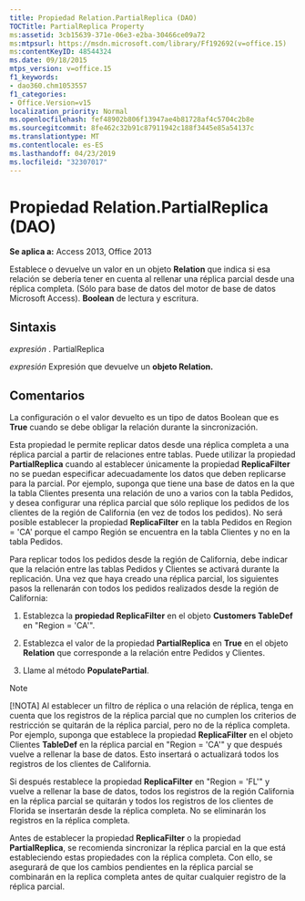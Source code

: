 ```yaml
---
title: Propiedad Relation.PartialReplica (DAO)
TOCTitle: PartialReplica Property
ms:assetid: 3cb15639-371e-06e3-e2ba-30466ce09a72
ms:mtpsurl: https://msdn.microsoft.com/library/Ff192692(v=office.15)
ms:contentKeyID: 48544324
ms.date: 09/18/2015
mtps_version: v=office.15
f1_keywords:
- dao360.chm1053557
f1_categories:
- Office.Version=v15
localization_priority: Normal
ms.openlocfilehash: fef48902b806f13947ae4b81728af4c5704c2b8e
ms.sourcegitcommit: 8fe462c32b91c87911942c188f3445e85a54137c
ms.translationtype: MT
ms.contentlocale: es-ES
ms.lasthandoff: 04/23/2019
ms.locfileid: "32307017"
---
```

# <a name="relationpartialreplica-property-dao"></a>Propiedad Relation.PartialReplica (DAO)

**Se aplica a:** Access 2013, Office 2013

Establece o devuelve un valor en un objeto **Relation** que indica si esa relación se debería tener en cuenta al rellenar una réplica parcial desde una réplica completa. (Sólo para base de datos del motor de base de datos Microsoft Access). **Boolean** de lectura y escritura.

## <a name="syntax"></a>Sintaxis

*expresión* . PartialReplica

*expresión* Expresión que devuelve un **objeto Relation.**

## <a name="remarks"></a>Comentarios

La configuración o el valor devuelto es un tipo de datos Boolean que es **True** cuando se debe obligar la relación durante la sincronización.

Esta propiedad le permite replicar datos desde una réplica completa a una réplica parcial a partir de relaciones entre tablas. Puede utilizar la propiedad **PartialReplica** cuando al establecer únicamente la propiedad **ReplicaFilter** no se puedan especificar adecuadamente los datos que deben replicarse para la parcial. Por ejemplo, suponga que tiene una base de datos en la que la tabla Clientes presenta una relación de uno a varios con la tabla Pedidos, y desea configurar una réplica parcial que sólo replique los pedidos de los clientes de la región de California (en vez de todos los pedidos). No será posible establecer la propiedad **ReplicaFilter** en la tabla Pedidos en Region = 'CA' porque el campo Región se encuentra en la tabla Clientes y no en la tabla Pedidos.

Para replicar todos los pedidos desde la región de California, debe indicar que la relación entre las tablas Pedidos y Clientes se activará durante la replicación. Una vez que haya creado una réplica parcial, los siguientes pasos la rellenarán con todos los pedidos realizados desde la región de California:

1.  Establezca la **propiedad ReplicaFilter** en el objeto **Customers TableDef** en "Region = 'CA'".

2.  Establezca el valor de la propiedad **PartialReplica** en **True** en el objeto **Relation** que corresponde a la relación entre Pedidos y Clientes.

3.  Llame al método **PopulatePartial**.
    

> [!NOTE]
> [!NOTA] Al establecer un filtro de réplica o una relación de réplica, tenga en cuenta que los registros de la réplica parcial que no cumplen los criterios de restricción se quitarán de la réplica parcial, pero no de la réplica completa. Por ejemplo, suponga que establece la propiedad **ReplicaFilter** en el objeto Clientes **TableDef** en la réplica parcial en "Region = 'CA'" y que después vuelve a rellenar la base de datos. Esto insertará o actualizará todos los registros de los clientes de California. 
> 
> Si después restablece la propiedad **ReplicaFilter** en "Region = 'FL'" y vuelve a rellenar la base de datos, todos los registros de la región California en la réplica parcial se quitarán y todos los registros de los clientes de Florida se insertarán desde la réplica completa. No se eliminarán los registros en la réplica completa. 
>
> Antes de establecer la propiedad **ReplicaFilter** o la propiedad **PartialReplica**, se recomienda sincronizar la réplica parcial en la que está estableciendo estas propiedades con la réplica completa. Con ello, se asegurará de que los cambios pendientes en la réplica parcial se combinarán en la replica completa antes de quitar cualquier registro de la réplica parcial.



